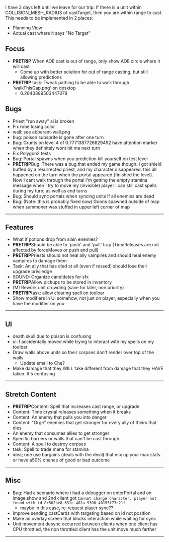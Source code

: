 I have 3 days left until we leave for our trip.
If there is a unit within COLLISION_MESH_RADIUS of castTarget, then you are within range to cast. This needs to be implemented in 2 places:
- Planning View
- Actual cast where it says "No Target"
## Focus
- **PRETRIP** When AOE cast is out of range, only show AOE circle
where it will cast
    - Come up with better solution for out of range casting, but still allowing predictions
- **PRETRIP** task: Tweak pathing to be able to walk through 'walkThisGap.png' on desktop
    - 0.2643389503447078
## Bugs
- Priest "run away" ai is broken
- Fix robe losing color 
- wall: see abberant-wall.png
- bug: poison subsprite is gone after one turn
- Bug: Grunts on level 4 of 0.7771387726829492 have attention marker when they definitely wont hit me next turn
- Fix Polygon2 tests
- Bug: Portal spawns when you prediction kill yourself on test level
- **PRETRIP**Bug: There was a bug that ended my game though. I got shield buffed by a resurrected priest, and my character disappeared. this all happened on the turn when the portal appeared (finished the level). Now I cant walk through the portal
I'm getting the empty stamina message when I try to move my (invisible) player
i can still cast spells during my turn; as well as end turns
- Bug: Should sync portals when syncing units if all enemies are dead
- Bug: (Note: this is probably fixed now) Goons spawned outside of map when summoner was stuffed in upper left corner of map
---
## Features
- What if potions drop from slain enemies?
- **PRETRIP**Should be able to 'push' and 'pull' trap (TimeReleases are not affected by forceMoves or push and pull)
- **PRETRIP**Priests should not heal ally vampires and should heal enemy vampires to damage them
- Task: An ally that has died at all (even if ressed) should lose their upgrade priviledge
- SOUND: Organize candidates for sfx
- **PRETRIP**Allow pickups to be stored in inventory
- (M) Rework unit crowding (save for later, non priority)
- **PRETRIP**task: allow clearing spell on toolbar
- Show modifiers in UI somehow, not just on player, especially when you have the modifier on you
---
## UI
- death skull due to poison is confusing
- ui: I accidentally moved while trying to interact with my spells on my toolbar
- Draw walls above units so their corpses don't render over top of the walls
    - Update email to Che?
- Make damage that they WILL take different from damage that they HAVE taken.  It's confusing
---
## Stretch Content
- **PRETRIP**Content: Spell that increases cast range, or upgrade
- Content: Time crystal releases something when it breaks
- Content: An enemy that pulls you into danger
- Content: "Orge" enemies that get stronger for every ally of theirs that dies
- An enemy that consumes allies to get stronger
- Specific barriers or walls that can't be cast through
- Content: A spell to destroy corpses
- task: Spell to trade mana for stamina
- idea; one use bargains (deals with the devil) that mix up your max stats.  or have a50% chance of good or bad outcome
---

## Misc
- Bug: Had a scenario where i had a debugger on enterPortal and on image.show
and 2nd client got `Cannot change character, player not found with id 8c502be8-631c-482a-9398-40155f77c21f`
    - maybe in this case, re-request player sync??
- Improve sending castCards with targeting based on id not position
- Make an overlay screen that blocks interaction while waiting for sync
- Unit movement desync occurred between clients when one client has CPU throttled, the non throttled client has the unit move much farther
---